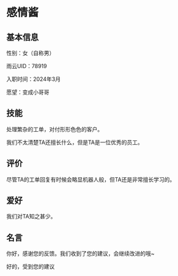 # 感情酱

## 基本信息

性别：女（自称男）

雨云UID：78919

入职时间：2024年3月

愿望：变成小哥哥

## 技能

处理繁杂的工单，对付形形色色的客户。

我们不太清楚TA还擅长什么，但是TA是一位优秀的员工。

## 评价

尽管TA的工单回复有时候会略显机器人般，但TA还是非常擅长学习的。

## 爱好

我们对TA知之甚少。

## 名言

你好，感谢您的反馈。我们收到了您的建议，会继续改进的哦~

好的，受到您的建议
